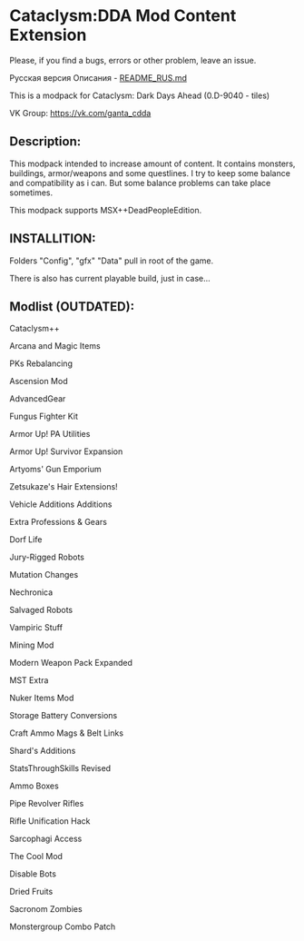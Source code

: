 # Cataclysm:DDA Mod Content Extension

Please, if you find a bugs, errors or other problem, leave an issue.

Русская версия Описания - [README_RUS.md](https://github.com/Adevald/Cataclysm_DDA_Mod_Content_Extension/blob/master/README_RUS.md)

This is a modpack for Cataclysm: Dark Days Ahead (0.D-9040 - tiles)

VK Group: https://vk.com/ganta_cdda

## Description:

This modpack intended to increase amount of content. It contains monsters, buildings, armor/weapons and some questlines. I try to keep some balance and compatibility as i can. But some balance problems can take place sometimes.
  
This modpack supports MSX++DeadPeopleEdition.


## INSTALLITION:

Folders "Config", "gfx" "Data" pull in root of the game.

There is also has current playable build, just in case...


## Modlist (OUTDATED):

  Cataclysm++
  
  Arcana and Magic Items
  
  PKs Rebalancing
  
  Ascension Mod
  
  AdvancedGear
  
  Fungus Fighter Kit
  
  Armor Up! PA Utilities
  
  Armor Up! Survivor Expansion
  
  Artyoms' Gun Emporium
  
  Zetsukaze's Hair Extensions!
  
  Vehicle Additions Additions
  
  Extra Professions & Gears
  
  Dorf Life
  
  Jury-Rigged Robots
  
  Mutation Changes
  
  Nechronica
  
  Salvaged Robots
  
  Vampiric Stuff
  
  Mining Mod
  
  Modern Weapon Pack Expanded
  
  MST Extra
  
  Nuker Items Mod
  
  Storage Battery Conversions
  
  Craft Ammo Mags & Belt Links
  
  Shard's Additions
  
  StatsThroughSkills Revised
  
  Ammo Boxes
  
  Pipe Revolver Rifles
  
  Rifle Unification Hack
  
  Sarcophagi Access
  
  The Cool Mod
  
  Disable Bots
  
  Dried Fruits
  
  Sacronom Zombies
  
  Monstergroup Combo Patch

